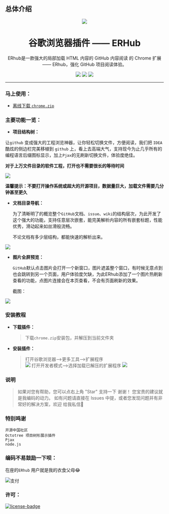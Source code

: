 ## 总体介绍
<p align="center"><img src="http://cubeiic.com/ERhub.jpg" /></p>
<h1 align="center">谷歌浏览器插件 —— ERHub</h1>
<p align="center">ERhub是一款强大的局部加载 HTML 内容的 GitHub 内容阅读 的 Chrome 扩展 —— ERhub，强化 GitHub 项目阅读体验。</p>
<p align="center">
   <a href="https://github.com/Cubeiic-HanXuan/ERhub/releases/tag/v.2.0.0" download><img src="https://img.shields.io/badge/lastest_version-2.0.0-blue.svg"></a>
   <a target="_blank" href="#">
   <img src="https://img.shields.io/badge/download-_chrome_webstore-brightgreen.svg" download></a>
   <a href="#"><img src="https://img.shields.io/badge/download-_crx-brightgreen.svg" download></a>
</p>

***

### 马上使用：

*  [离线下载 `chrome.zip`](https://github.com/Cubeiic-HanXuan/ERhub/files/2521795/chrome.zip) 

### 主要功能一览：

- **项目结构树：**

让`github` 变成强大的工程浏览神器，让你轻松切换文件，方便阅读，我们把 `IDEA`酷炫的侧边栏完美移植到 `github` 上，看上去高端大气，支持现今为止几乎所有的编程语言后缀图标显示，加上`Pjax`的无刷新切换文件，体验度绝佳。

**对于上万文件目录的软件工程，打开也不需要很长的等待时间**

![](http://cubeiic.com/diyi_01_dgfdfhcfdg20181027164430.png)

 **温馨提示：不要打开操作系统或超大的开源项目，数据量巨大，加载文件需要几分钟甚至更久**
 
- **文档目录导航：**  

  为了清晰明了的概览整个`GitHub`文档、`issue`、`wiki`的结构层次，为此开发了这个强大的功能，支持任意层次嵌套，能完美解析内容的所有嵌套标题，性能优秀，滑动起来如丝滑般流畅。
  
  不论文档有多少层结构，都能快速的解析出来。
  
![](http://cubeiic.com/dier_02_dgfdfhcfdg20181027164430.png)
 
- **图片全屏预览：**

  `GitHub`默认点击图片会打开一个新窗口，图片遮盖整个窗口，有时候无意点到也会跳转到另一个页面，用户体验度欠缺，为此ERhub添加了一个图片热刷新查看的功能，点图片连接会在本页查看，不会有页面刷新的效果。
  
  截图：
  
 ![](http://cubeiic.com/disan_03_dgfdfhcfdg20181027164430.png)

###  安装教程
- **下载插件：**
	> 下载`chrome.zip`安装包，并解压到当前文件夹
	
- **安装插件：**
	> 打开谷歌浏览器-->更多工具-->扩展程序  
![](http://cubeiic.com/diliu_06_dgfdfhcfdg20181027164430.png)
  > 打开开发者模式-->选择加载已解压的扩展程序
![](http://cubeiic.com/diqi_007_dgfdfhcfdg20181027164430.png)

###  说明

> 如果对您有帮助，您可以点右上角 "Star" 支持一下 谢谢！
> 您宝贵的建议就是我编码的动力。
> 如有问题请直接在 Issues 中提，或者您发现问题并有非常好的解决方案，欢迎 给我私信🙂

###  特别鸣谢
	开源中国社区
	Octotree 项目树形展示插件
	Pjax
	node.js

### 编码不易鼓励一下呗：

 在座的`ERhub` 用户就是我的衣食父母😂
 
![支付](http://cubeiic.com/ZHIFU_dgfdfhcfdg20181027164430.jpg)

### 许可：
[![license-badge]][license-link]

[license-badge]:    https://img.shields.io/github/license/mashape/apistatus.svg
[license-link]:     https://opensource.org/licenses/MIT
